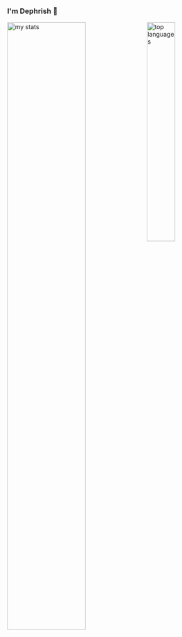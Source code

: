 ### I'm Dephrish 👋

<img alt="my stats" align="left" width="60%" src="https://github-readme-stats.vercel.app/api?username=ngocdunghk15&show_icons=true&theme=tokyonight"/>
<img alt="top languages" align="right" width="36%" src="https://github-readme-stats.vercel.app/api/top-langs/?username=ngocdunghk15&theme=tokyonight"/>

<!--
**ngocdunghk15/ngocdunghk15** is a ✨ _special_ ✨ repository because its `README.md` (this file) appears on your GitHub profile.


Here are some ideas to get you started:

- 🔭 I’m currently working on ...
- 🌱 I’m currently learning ...
- 👯 I’m looking to collaborate on ...
- 🤔 I’m looking for help with ...
- 💬 Ask me about ...
- 📫 How to reach me: ...
- 😄 Pronouns: ...
- ⚡ Fun fact: ...
-->
